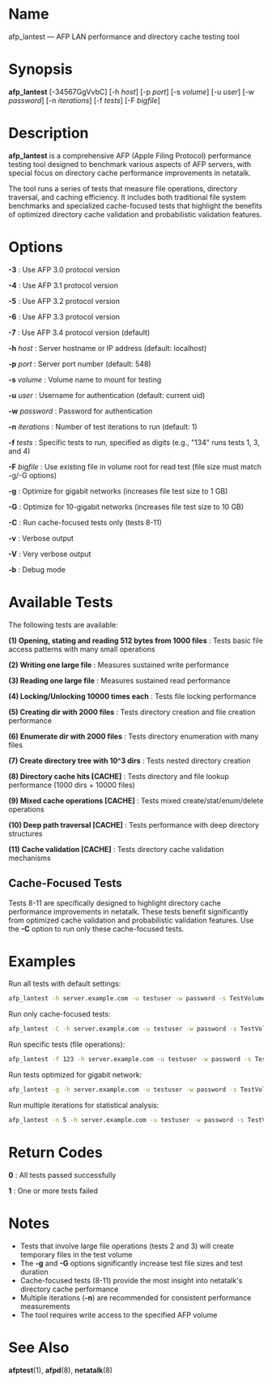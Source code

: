 # Name

afp_lantest — AFP LAN performance and directory cache testing tool

# Synopsis

**afp_lantest** [-34567GgVvbC] [-h *host*] [-p *port*] [-s *volume*] [-u *user*] [-w *password*]
[-n *iterations*] [-f *tests*] [-F *bigfile*]

# Description

**afp_lantest** is a comprehensive AFP (Apple Filing Protocol) performance testing tool designed to
benchmark various aspects of AFP servers, with special focus on directory cache performance
improvements in netatalk.

The tool runs a series of tests that measure file operations, directory traversal, and caching
efficiency. It includes both traditional file system benchmarks and specialized cache-focused tests
that highlight the benefits of optimized directory cache validation and probabilistic validation
features.

# Options

**-3**
: Use AFP 3.0 protocol version

**-4**
: Use AFP 3.1 protocol version

**-5**
: Use AFP 3.2 protocol version

**-6**
: Use AFP 3.3 protocol version

**-7**
: Use AFP 3.4 protocol version (default)

**-h** *host*
: Server hostname or IP address (default: localhost)

**-p** *port*
: Server port number (default: 548)

**-s** *volume*
: Volume name to mount for testing

**-u** *user*
: Username for authentication (default: current uid)

**-w** *password*
: Password for authentication

**-n** *iterations*
: Number of test iterations to run (default: 1)

**-f** *tests*
: Specific tests to run, specified as digits (e.g., "134" runs tests 1, 3, and 4)

**-F** *bigfile*
: Use existing file in volume root for read test (file size must match -g/-G options)

**-g**
: Optimize for gigabit networks (increases file test size to 1 GB)

**-G**
: Optimize for 10-gigabit networks (increases file test size to 10 GB)

**-C**
: Run cache-focused tests only (tests 8-11)

**-v**
: Verbose output

**-V**
: Very verbose output

**-b**
: Debug mode

# Available Tests

The following tests are available:

**(1) Opening, stating and reading 512 bytes from 1000 files**
: Tests basic file access patterns with many small operations

**(2) Writing one large file**
: Measures sustained write performance

**(3) Reading one large file**
: Measures sustained read performance

**(4) Locking/Unlocking 10000 times each**
: Tests file locking performance

**(5) Creating dir with 2000 files**
: Tests directory creation and file creation performance

**(6) Enumerate dir with 2000 files**
: Tests directory enumeration with many files

**(7) Create directory tree with 10^3 dirs**
: Tests nested directory creation

**(8) Directory cache hits [CACHE]**
: Tests directory and file lookup performance (1000 dirs + 10000 files)

**(9) Mixed cache operations [CACHE]**
: Tests mixed create/stat/enum/delete operations

**(10) Deep path traversal [CACHE]**
: Tests performance with deep directory structures

**(11) Cache validation [CACHE]**
: Tests directory cache validation mechanisms

## Cache-Focused Tests

Tests 8-11 are specifically designed to highlight directory cache performance improvements in
netatalk. These tests benefit significantly from optimized cache validation and probabilistic
validation features. Use the **-C** option to run only these cache-focused tests.

# Examples

Run all tests with default settings:

```bash
afp_lantest -h server.example.com -u testuser -w password -s TestVolume
```

Run only cache-focused tests:

```bash
afp_lantest -C -h server.example.com -u testuser -w password -s TestVolume
```

Run specific tests (file operations):

```bash
afp_lantest -f 123 -h server.example.com -u testuser -w password -s TestVolume
```

Run tests optimized for gigabit network:

```bash
afp_lantest -g -h server.example.com -u testuser -w password -s TestVolume
```

Run multiple iterations for statistical analysis:

```bash
afp_lantest -n 5 -h server.example.com -u testuser -w password -s TestVolume
```

# Return Codes

**0**
: All tests passed successfully

**1**
: One or more tests failed

# Notes

- Tests that involve large file operations (tests 2 and 3) will create temporary files in the
  test volume
- The **-g** and **-G** options significantly increase test file sizes and test duration
- Cache-focused tests (8-11) provide the most insight into netatalk's directory cache performance
- Multiple iterations (**-n**) are recommended for consistent performance measurements
- The tool requires write access to the specified AFP volume

# See Also

**afptest**(1), **afpd**(8), **netatalk**(8)
